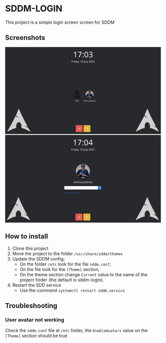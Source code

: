 # SDDM-LOGIN

This project is a simple login screen screen for SDDM

## Screenshots

![Users list](screenshots/usersList.png)
![User login](screenshots/userLogin.png)

## How to install

1. Clone this project
2. Move the project to the folder `/usr/share/sddm/themes`
3. Update the SDDM config;
   - On the folder `/etc` look for the file `sddm.conf`;
   - On the file look for the `[Theme]` section;
   - On the theme section change `Current` value to the name of the project folder (the default is sddm-login).
4. Restart the SDD service
   - Use the command `systemctl restart sddm.service`

## Troubleshooting

### User avatar not working

Check the `sddm.conf` file at `/etc` folder, the `EnableAvatars` value on the `[Theme]` section should be true
